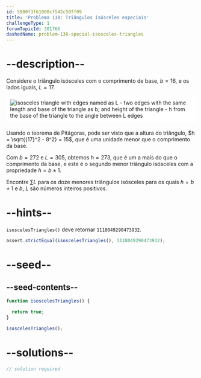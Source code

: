 ```yaml
---
id: 5900f3f61000cf542c50ff09
title: 'Problema 138: Triângulos isósceles especiais'
challengeType: 1
forumTopicId: 301766
dashedName: problem-138-special-isosceles-triangles
---
```


# --description--

Considere o triângulo isósceles com o comprimento de base, $b = 16$, e os lados iguais, $L = 17$.

<img alt="isosceles triangle with edges named as L - two edges with the same length and base of the triangle as b; and height of the triangle - h from the base of the triangle to the angle between L edges" src="https://cdn.freecodecamp.org/curriculum/project-euler/special-isosceles-triangles.png" style="background-color: white; padding: 10px; display: block; margin-right: auto; margin-left: auto; margin-bottom: 1.2rem;">

Usando o teorema de Pitágoras, pode ser visto que a altura do triângulo, $h = \sqrt{{17}^2 - 8^2} = 15$, que é uma unidade menor que o comprimento da base.

Com $b = 272$ e $L = 305$, obtemos $h = 273$, que é um a mais do que o comprimento da base, e este é o segundo menor triângulo isósceles com a propriedade $h = b ± 1$.

Encontre $\sum{L}$ para os doze menores triângulos isósceles para os quais $h = b ± 1$ e $b$, $L$ são números inteiros positivos.

# --hints--

`isoscelesTriangles()` deve retornar `1118049290473932`.

```js
assert.strictEqual(isoscelesTriangles(), 1118049290473932);
```

# --seed--

## --seed-contents--

```js
function isoscelesTriangles() {

  return true;
}

isoscelesTriangles();
```

# --solutions--

```js
// solution required
```
